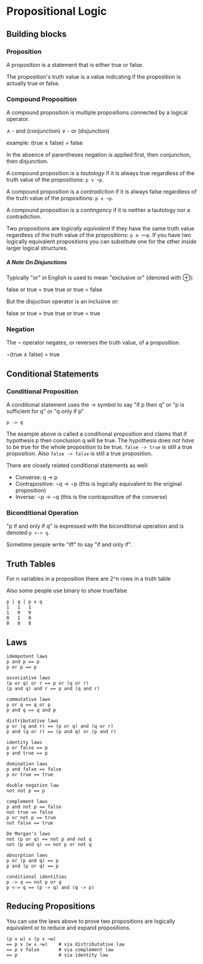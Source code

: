 # Propositional Logic

## Building blocks

### Proposition

A proposition is a statement that is either true or false.

The proposition's truth value is a value indicating if the proposition is
actually true or false.

### Compound Proposition

A compound proposition is multiple propositions connected by a logical operator.

∧ - and (conjunction)
∨ - or (disjunction)

example: (true ∧ false) = false

In the absence of parentheses negation is applied first, then conjunction, then disjunction.

A compound proposition is a _tautology_ if it is always true regardless of the
truth value of the propositions: `p ∨ ¬p`.

A compound proposition is a _contradiction_ if it is always false regardless of the
truth value of the propositions: `p ∧ ¬p`.

A compound proposition is a _contingency_ if it is neither a tautology nor a
contradiction.

Two propositions are _logically equivalent_ if they have the same truth value
regardless of the truth value of the propositions: `p ≡ ¬¬p`. If you have two
logically equivalent propositions you can substitute one for the other inside
larger logical structures.

##### A Note On Disjunctions

Typically "or" in English is used to mean "exclusive or" (denoted with ⊕):

false or true = true
true or true = false

But the disjuction operator is an inclusive or:

false or true = true
true or true = true

### Negation

The ¬ operator negates, or reverses the truth value, of a proposition.

¬(true ∧ false) = true

## Conditional Statements

### Conditional Proposition

A conditional statement uses the -> symbol to say "if p then q" or "p is
sufficient for q" or "q only if p"

`p -> q`

The example above is called a conditional proposition and claims that if
hypothesis p then conclusion q will be true. The hypothesis does not _have_ to
be true for the whole proposition to be true. `false -> true` is still a true
proposition. Also `false -> false` is still a true proposition.

There are closely related conditional statements as well:

- Converse: q -> p
- Contrapositive: ¬q -> ¬p (this is logically equivalent to the original
  proposition)
- Inverse: ¬p -> ¬q (this is the contrapositive of the converse)

### Biconditional Operation

"p if and only if q" is expressed with the biconditional operation and is denoted `p <-> q`.

Sometime people write "iff" to say "if and only if".

## Truth Tables

For n variables in a proposition there are 2^n rows in a truth table

Also some people use binary to show true/false

```
p | q | p ∧ q
1   1   1
1   0   0
0   1   0
0   0   0
```

## Laws

```
idempotent laws
p and p == p
p or p == p

associative laws
(p or q) or r == p or (q or r)
(p and q) and r == p and (q and r)

commutative laws
p or q == q or p
p and q == q and p

distributative laws
p or (q and r) == (p or q) and (q or r)
p and (q or r) == (p and q) or (p and r)

identity laws
p or false == p
p and true == p

domination laws
p and false == false
p or true == true

double negation law
not not p == p

complement laws
p and not p == false
not true == false
p or not p == true
not false == true

De Morgan's laws
not (p or q) == not p and not q
not (p and q) == not p or not q

absorption laws
p or (p and q) == p
p and (p or q) == p

conditional identities
p -> q == not p or q
p <-> q == (p -> q) and (q -> p)
```

## Reducing Propositions

You can use the laws above to prove two propositions are logically equivalent or
to reduce and expand propositions.

```
(p ∨ w) ∧ (p ∨ ¬w)
== p ∨ (w ∧ ¬w)    # via distributative law
== p ∨ false       # via complement law
== p               # via identity law
```
